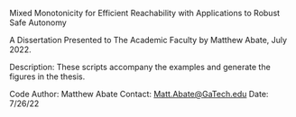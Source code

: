 Mixed Monotonicity for Efficient Reachability with Applications to Robust Safe Autonomy

A Dissertation Presented to The Academic Faculty by Matthew Abate, July 2022.

Description: These scripts accompany the examples and generate the figures in the thesis.


Code Author: Matthew Abate
Contact: Matt.Abate@GaTech.edu
Date: 7/26/22
